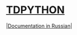 # [TDPYTHON](https://github.com/MiSTeR1995/docs_test)

|[Documentation in Russian](https://github.com/MiSTeR1995/docs_test/blob/main/README_RU.md)|
